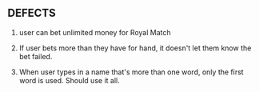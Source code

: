 ## DEFECTS

1. user can bet unlimited money for Royal Match

2. If user bets more than they have for hand, it doesn't let them know the bet failed.

3. When user types in a name that's more than one word, only the first word is used. Should use it all.